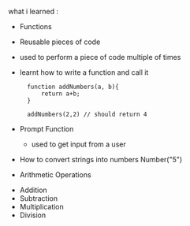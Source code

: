 what i learned :


* Functions
- Reusable pieces of code
- used to perform a piece of code multiple of times
- learnt how to write a function and call it

        function addNumbers(a, b){
            return a+b;
        }

        addNumbers(2,2) // should return 4

 * Prompt Function
    - used to get input from a user

* How to convert strings into numbers
    Number("5")

* Arithmetic Operations
- Addition
- Subtraction
- Multiplication
- Division
